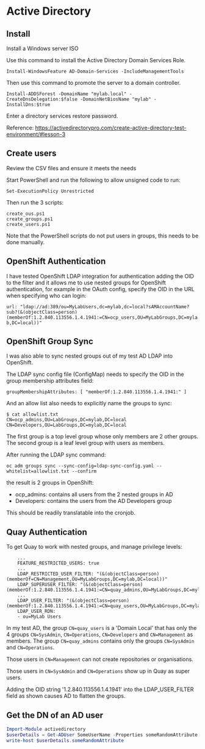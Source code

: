 # Active Directory

## Install 

Install a Windows server ISO

Use this command to install the Active Directory Domain Services Role.

`Install-WindowsFeature AD-Domain-Services -IncludeManagementTools`

Then use this command to promote the server to a domain controller.

`Install-ADDSForest -DomainName "mylab.local" -CreateDnsDelegation:$false -DomainNetBiosName "mylab" -InstallDns:$true`

Enter a directory services restore password.

Reference:
https://activedirectorypro.com/create-active-directory-test-environment/#lesson-3

## Create users

Review the CSV files and ensure it meets the needs

Start PowerShell and run the following to allow unsigned code to run:

`Set-ExecutionPolicy Unrestricted`

Then run the 3 scripts:

```
create_ous.ps1
create_groups.ps1
create_users.ps1
```

Note that the PowerShell scripts do not put users in groups, this needs to be done manually.

## OpenShift Authentication

I have tested OpenShift LDAP integration for authentication adding the OID to the filter and it allows me to use nested groups for OpenShift authentication, for example in the OAuth config, specify the OID in the URL when specifying who can login:

`url: "ldap://ad:389/ou=MyLabUsers,dc=mylab,dc=local?sAMAccountName?sub?(&(objectClass=person)(memberOf:1.2.840.113556.1.4.1941:=CN=ocp_users,OU=MyLabGroups,DC=mylab,DC=local))"`

## OpenShift Group Sync

I was also able to sync nested groups out of my test AD LDAP into OpenShift.  

The LDAP sync config file (ConfigMap) needs to specify the OID in the group membership attributes field:

`groupMembershipAttributes: [ "memberOf:1.2.840.113556.1.4.1941:" ]`

And an allow list also needs to explicitly name the groups to sync:

```
$ cat allowlist.txt
CN=ocp_admins,OU=LabGroups,DC=mylab,DC=local
CN=Developers,OU=LabGroups,DC=mylab,DC=local
```

The first group is a top level group whose only members are 2 other groups.  The second group is a leaf level group with users as members.  

After running the LDAP sync command:

`oc adm groups sync --sync-config=ldap-sync-config.yaml --whitelist=allowlist.txt --confirm`

the result is 2 groups in OpenShift:

- ocp_admins: contains all users from the 2 nested groups in AD
- Developers: contains the users from the AD Developers group

This should be readily translatable into the cronjob.

## Quay Authentication

To get Quay to work with nested groups, and manage privilege levels:

```
    ...
    FEATURE_RESTRICTED_USERS: true
    ...
    LDAP_RESTRICTED_USER_FILTER: "(&(objectClass=person)(memberOf=CN=Management,OU=MyLabGroups,DC=mylab,DC=local))"
    LDAP_SUPERUSER_FILTER: "(&(objectClass=person)(memberOf:1.2.840.113556.1.4.1941:=CN=quay_admins,OU=MyLabGroups,DC=mylab,DC=local))"
    ...
    LDAP_USER_FILTER: "(&(objectClass=person)(memberOf:1.2.840.113556.1.4.1941:=CN=quay_users,OU=MyLabGroups,DC=mylab,DC=local))"
    LDAP_USER_RDN:
    - ou=MyLab Users
```

In my test AD, the group `CN=quay_users` is a 'Domain Local' that has only the 4 groups `CN=SysAdmin`, `CN=Operations`, `CN=Developers` and `CN=Management` as members. The group `CN=quay_admins` contains only the groups `CN=SysAdmin` and `CN=Operations`.

Those users in `CN=Management` can not create repositories or organisations.

Those users in `CN=SysAdmin` and `CN=Operations` show up in Quay as super users.

Adding the OID string '1.2.840.113556.1.4.1941' into the LDAP_USER_FILTER field as shown causes AD to flatten the groups. 

## Get the DN of an AD user

```powershell
Import-Module activedirectory
$userDetails = Get-ADUser SomeUserName -Properties someRandomAttribute
write-host $userDetails.someRandomAttribute
```
